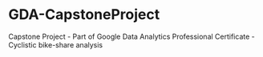 # GDA-CapstoneProject
Capstone Project - Part of Google Data Analytics Professional Certificate - Cyclistic bike-share analysis 
